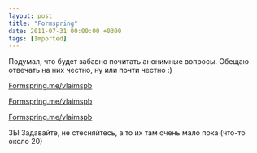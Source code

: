```yaml
---
layout: post
title: "Formspring"
date: 2011-07-31 00:00:00 +0300
tags: [Imported]
---
```


Подумал, что будет забавно почитать анонимные вопросы. Обещаю отвечать на них честно, ну или почти честно :) 

[Formspring.me/vlaimspb](http://formspring.me/vlaimspb)

[Formspring.me/vlaimspb](http://formspring.me/vlaimspb)

[Formspring.me/vlaimspb](http://formspring.me/vlaimspb)

ЗЫ Задавайте, не стесняйтесь, а то их там очень мало пока (что-то около 20)